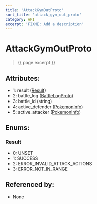 ```yaml
---
title: 'AttackGymOutProto'
sort_title: 'attack_gym_out_proto'
category: API
excerpt: 'FIXME: Add a description'
---
```


[comment]: <> (THIS PART IS GENERATED - AKA DON'T EDIT THIS PART MANUALLY)

# AttackGymOutProto

> {{ page.excerpt }}

## Attributes:

- 1: result ([Result](#result))
- 2: battle_log ([BattleLogProto](../BattleLogProto/))
- 3: battle_id (string)
- 4: active_defender ([PokemonInfo](../PokemonInfo/))
- 5: active_attacker ([PokemonInfo](../PokemonInfo/))

## Enums:

### Result
- 0: UNSET
- 1: SUCCESS
- 2: ERROR_INVALID_ATTACK_ACTIONS
- 3: ERROR_NOT_IN_RANGE

## Referenced by:

- None

[comment]: <> (YOU CAN EDIT AFTER THIS)
